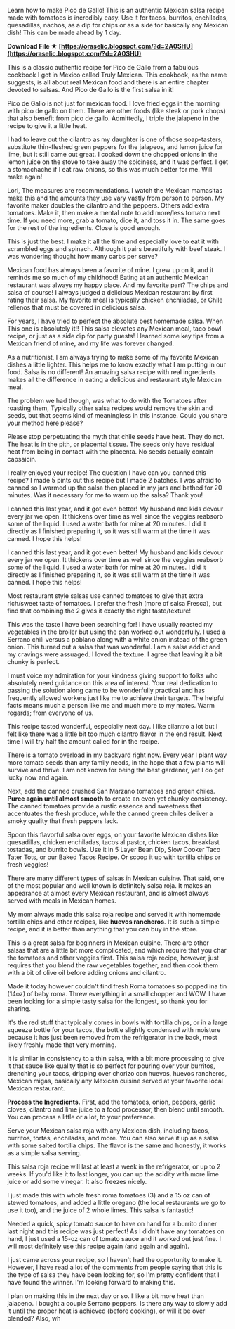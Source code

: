 
 
Learn how to make Pico de Gallo! This is an authentic Mexican salsa recipe made with tomatoes is incredibly easy. Use it for tacos, burritos, enchiladas, quesadillas, nachos, as a dip for chips or as a side for basically any Mexican dish! This can be made ahead by 1 day.
 
**Download File ★ [https://oraselic.blogspot.com/?d=2A0SHU](https://oraselic.blogspot.com/?d=2A0SHU)**


 
This is a classic authentic recipe for Pico de Gallo from a fabulous cookbook I got in Mexico called Truly Mexican. This cookbook, as the name suggests, is all about real Mexican food and there is an entire chapter devoted to salsas. And Pico de Gallo is the first salsa in it!
 

Pico de Gallo is not just for mexican food. I love fried eggs in the morning with pico de gallo on them. There are other foods (like steak or pork chops) that also benefit from pico de gallo. Admittedly, I triple the jalapeno in the recipe to give it a little heat.


I had to leave out the cilantro as my daughter is one of those soap-tasters, substitute thin-fleshed green peppers for the jalapeos, and lemon juice for lime, but it still came out great. I cooked down the chopped onions in the lemon juice on the stove to take away the spiciness, and it was perfect. I get a stomachache if I eat raw onions, so this was much better for me. Will make again!
 

Lori,
The measures are recommendations. I watch the Mexican mamasitas make this and the amounts they use vary vastly from person to person. My favorite maker doubles the cilantro and the peppers. Others add extra tomatoes.
Make it, then make a mental note to add more/less tomato next time. If you need more, grab a tomato, dice it, and toss it in. The same goes for the rest of the ingredients. Close is good enough.
 
This is just the best. I make it all the time and especially love to eat it with scrambled eggs and spinach. Although it pairs beautifully with beef steak. I was wondering thought how many carbs per serve?
 
Mexican food has always been a favorite of mine. I grew up on it, and it reminds me so much of my childhood! Eating at an authentic Mexican restaurant was always my happy place. And my favorite part? The chips and salsa of course! I always judged a delicious Mexican restaurant by first rating their salsa. My favorite meal is typically chicken enchiladas, or Chile rellenos that must be covered in delicious salsa.
 
For years, I have tried to perfect the absolute best homemade salsa. When This one is absolutely it!! This salsa elevates any Mexican meal, taco bowl recipe, or just as a side dip for party guests! I learned some key tips from a Mexican friend of mine, and my life was forever changed.
 
As a nutritionist, I am always trying to make some of my favorite Mexican dishes a little lighter. This helps me to know exactly what I am putting in our food. Salsa is no different! An amazing salsa recipe with real ingredients makes all the difference in eating a delicious and restaurant style Mexican meal.
 
The problem we had though, was what to do with the Tomatoes after roasting them, Typically other salsa recipes would remove the skin and seeds, but that seems kind of meaningless in this instance. Could you share your method here please?
 
Please stop perpetuating the myth that chile seeds have heat. They do not. The heat is in the pith, or placental tissue. The seeds only have residual heat from being in contact with the placenta. No seeds actually contain capsaicin.
 

I really enjoyed your recipe! The question I have can you canned this recipe? I made 5 pints out this recipe but I made 2 batches. I was afraid to canned so I warmed up the salsa then placed in my jars and bathed for 20 minutes. Was it necessary for me to warm up the salsa? Thank you!
 

I canned this last year, and it got even better! My husband and kids devour every jar we open. It thickens over time as well since the veggies reabsorb some of the liquid. I used a water bath for mine at 20 minutes. I did it directly as I finished preparing it, so it was still warm at the time it was canned. I hope this helps!
 
I canned this last year, and it got even better! My husband and kids devour every jar we open. It thickens over time as well since the veggies reabsorb some of the liquid. I used a water bath for mine at 20 minutes. I did it directly as I finished preparing it, so it was still warm at the time it was canned. I hope this helps!
 
Most restaurant style salsas use canned tomatoes to give that extra rich/sweet taste of tomatoes. I prefer the fresh (more of salsa Fresca), but find that combining the 2 gives it exactly the right taste/texture!
 

This was the taste I have been searching for! I have usually roasted my vegetables in the broiler but using the pan worked out wonderfully. I used a Serrano chili versus a poblano along with a white onion instead of the green onion. This turned out a salsa that was wonderful. I am a salsa addict and my cravings were assuaged. I loved the texture. I agree that leaving it a bit chunky is perfect.
 
I must voice my admiration for your kindness giving support to folks who absolutely need guidance on this area of interest. Your real dedication to passing the solution along came to be wonderfully practical and has frequently allowed workers just like me to achieve their targets. The helpful facts means much a person like me and much more to my mates. Warm regards; from everyone of us.
 
This recipe tasted wonderful, especially next day. I like cilantro a lot but I felt like there was a little bit too much cilantro flavor in the end result. Next time I will try half the amount called for in the recipe.
 
There is a tomato overload in my backyard right now. Every year I plant way more tomato seeds than any family needs, in the hope that a few plants will survive and thrive. I am not known for being the best gardener, yet I do get lucky now and again.
 
Next, add the canned crushed San Marzano tomatoes and green chiles. **Puree again until almost smooth** to create an even yet chunky consistency. The canned tomatoes provide a rustic essence and sweetness that accentuates the fresh produce, while the canned green chiles deliver a smoky quality that fresh peppers lack.
 
Spoon this flavorful salsa over eggs, on your favorite Mexican dishes like quesadillas, chicken enchiladas, tacos al pastor, chicken tacos, breakfast tostadas, and burrito bowls. Use it in 5 Layer Bean Dip, Slow Cooker Taco Tater Tots, or our Baked Tacos Recipe. Or scoop it up with tortilla chips or fresh veggies!
 
There are many different types of salsas in Mexican cuisine. That said, one of the most popular and well known is definitely salsa roja. It makes an appearance at almost every Mexican restaurant, and is almost always served with meals in Mexican homes.
 
My mom always made this salsa roja recipe and served it with homemade tortilla chips and other recipes, like **huevos rancheros**. It is such a simple recipe, and it is better than anything that you can buy in the store.
 
This is a great salsa for beginners in Mexican cuisine. There are other salsas that are a little bit more complicated, and which require that you char the tomatoes and other veggies first. This salsa roja recipe, however, just requires that you blend the raw vegetables together, and then cook them with a bit of olive oil before adding onions and cilantro.
 
Made it today however couldn't find fresh Roma tomatoes so popped ina tin (14oz) of baby roma. Threw everything in a small chopper and WOW. I have been looking for a simple tasty salsa for the longest, so thank you for sharing.
 
It's the red stuff that typically comes in bowls with tortilla chips, or in a large squeeze bottle for your tacos, the bottle slightly condensed with moisture because it has just been removed from the refrigerator in the back, most likely freshly made that very morning.
 
It is similar in consistency to a thin salsa, with a bit more processing to give it that sauce like quality that is so perfect for pouring over your burritos, drenching your tacos, dripping over chorizo con huevos, huevos rancheros, Mexican migas, basically any Mexican cuisine served at your favorite local Mexican restaurant.
 
**Process the Ingredients.** First, add the tomatoes, onion, peppers, garlic cloves, cilantro and lime juice to a food processor, then blend until smooth. You can process a little or a lot, to your preference.
 
Serve your Mexican salsa roja with any Mexican dish, including tacos, burritos, tortas, enchiladas, and more. You can also serve it up as a salsa with some salted tortilla chips. The flavor is the same and honestly, it works as a simple salsa serving.
 
This salsa roja recipe will last at least a week in the refrigerator, or up to 2 weeks. If you'd like it to last longer, you can up the acidity with more lime juice or add some vinegar. It also freezes nicely.
 
I just made this with whole fresh roma tomatoes (3) and a 15 oz can of stewed tomatoes, and added a little oregano (the local restaurants we go to use it too), and the juice of 2 whole limes. This salsa is fantastic!
 

Needed a quick, spicy tomato sauce to have on hand for a burrito dinner last night and this recipe was just perfect! As I didn't have any tomatoes on hand, I just used a 15-oz can of tomato sauce and it worked out just fine. I will most definitely use this recipe again (and again and again).
 
I just came across your recipe, so I haven't had the opportunity to make it. However, I have read a lot of the comments from people saying that this is the type of salsa they have been looking for, so I'm pretty confident that I have found the winner. I'm looking forward to making this.
 

I plan on making this in the next day or so. I like a bit more heat than jalapeno. I bought a couple Serrano peppers. Is there any way to slowly add it until the proper heat is achieved (before cooking), or will it be over blended? Also, wh